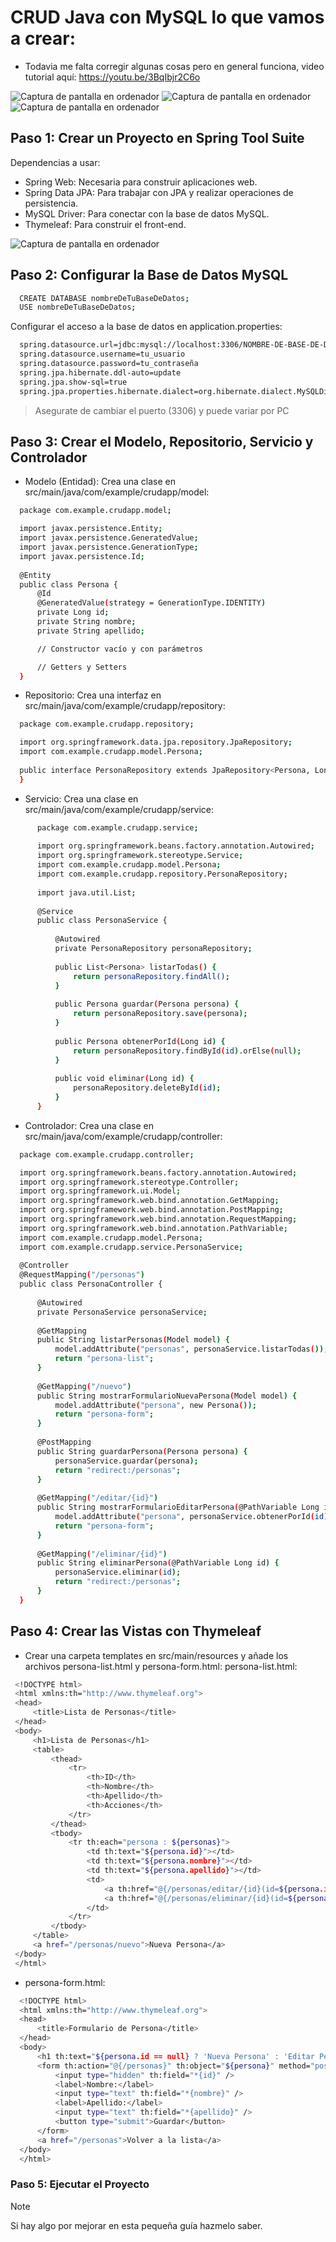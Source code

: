 # CRUD Java con MySQL lo que vamos a crear:
- Todavia me falta corregir algunas cosas pero en general funciona, video tutorial aquí: https://youtu.be/3BqIbjr2C6o

![Captura de pantalla en ordenador](https://github.com/DruChill/crud-java-mysql/blob/main/Captura%20de%20pantalla%202024-07-05%20a%20la(s)%2018.32.19.png?raw=true)
![Captura de pantalla en ordenador](https://github.com/DruChill/crud-java-mysql/blob/main/Captura%20de%20pantalla%202024-07-05%20a%20la(s)%2018.32.22.png?raw=true)
![Captura de pantalla en ordenador](https://github.com/DruChill/crud-java-mysql/blob/main/Captura%20de%20pantalla%202024-07-05%20a%20la(s)%2018.32.25.png?raw=true)


## Paso 1: Crear un Proyecto en Spring Tool Suite
Dependencias a usar:
- Spring Web: Necesaria para construir aplicaciones web.
- Spring Data JPA: Para trabajar con JPA y realizar operaciones de persistencia.
- MySQL Driver: Para conectar con la base de datos MySQL.
- Thymeleaf: Para construir el front-end.

![Captura de pantalla en ordenador](https://github.com/DruChill/crud-java-mysql/blob/main/Captura%20de%20pantalla%202024-06-22%20a%20la(s)%2009.27.20.png?raw=true)

## Paso 2: Configurar la Base de Datos MySQL

```sh
  CREATE DATABASE nombreDeTuBaseDeDatos;
  USE nombreDeTuBaseDeDatos;
  ```

Configurar el acceso a la base de datos en application.properties:
```sh
  spring.datasource.url=jdbc:mysql://localhost:3306/NOMBRE-DE-BASE-DE-DATOS
  spring.datasource.username=tu_usuario
  spring.datasource.password=tu_contraseña
  spring.jpa.hibernate.ddl-auto=update
  spring.jpa.show-sql=true
  spring.jpa.properties.hibernate.dialect=org.hibernate.dialect.MySQLDialect

  ```
> Asegurate de cambiar el puerto (3306) y puede variar por PC

## Paso 3: Crear el Modelo, Repositorio, Servicio y Controlador

- Modelo (Entidad):
  Crea una clase en src/main/java/com/example/crudapp/model:
  
```sh
  package com.example.crudapp.model;

  import javax.persistence.Entity;
  import javax.persistence.GeneratedValue;
  import javax.persistence.GenerationType;
  import javax.persistence.Id;
  
  @Entity
  public class Persona {
      @Id
      @GeneratedValue(strategy = GenerationType.IDENTITY)
      private Long id;
      private String nombre;
      private String apellido;

      // Constructor vacío y con parámetros

      // Getters y Setters
  }

```

- Repositorio:
  Crea una interfaz en src/main/java/com/example/crudapp/repository:

```sh
  package com.example.crudapp.repository;

  import org.springframework.data.jpa.repository.JpaRepository;
  import com.example.crudapp.model.Persona;
  
  public interface PersonaRepository extends JpaRepository<Persona, Long> {
  }

```

  - Servicio:
    Crea una clase en src/main/java/com/example/crudapp/service:

```sh
      package com.example.crudapp.service;
      
      import org.springframework.beans.factory.annotation.Autowired;
      import org.springframework.stereotype.Service;
      import com.example.crudapp.model.Persona;
      import com.example.crudapp.repository.PersonaRepository;
      
      import java.util.List;
      
      @Service
      public class PersonaService {
      
          @Autowired
          private PersonaRepository personaRepository;
      
          public List<Persona> listarTodas() {
              return personaRepository.findAll();
          }
      
          public Persona guardar(Persona persona) {
              return personaRepository.save(persona);
          }
      
          public Persona obtenerPorId(Long id) {
              return personaRepository.findById(id).orElse(null);
          }
      
          public void eliminar(Long id) {
              personaRepository.deleteById(id);
          }
      }

```

  
  - Controlador:
    Crea una clase en src/main/java/com/example/crudapp/controller:

  
  ```sh
    package com.example.crudapp.controller;

    import org.springframework.beans.factory.annotation.Autowired;
    import org.springframework.stereotype.Controller;
    import org.springframework.ui.Model;
    import org.springframework.web.bind.annotation.GetMapping;
    import org.springframework.web.bind.annotation.PostMapping;
    import org.springframework.web.bind.annotation.RequestMapping;
    import org.springframework.web.bind.annotation.PathVariable;
    import com.example.crudapp.model.Persona;
    import com.example.crudapp.service.PersonaService;
    
    @Controller
    @RequestMapping("/personas")
    public class PersonaController {
    
        @Autowired
        private PersonaService personaService;
    
        @GetMapping
        public String listarPersonas(Model model) {
            model.addAttribute("personas", personaService.listarTodas());
            return "persona-list";
        }
    
        @GetMapping("/nuevo")
        public String mostrarFormularioNuevaPersona(Model model) {
            model.addAttribute("persona", new Persona());
            return "persona-form";
        }
    
        @PostMapping
        public String guardarPersona(Persona persona) {
            personaService.guardar(persona);
            return "redirect:/personas";
        }
    
        @GetMapping("/editar/{id}")
        public String mostrarFormularioEditarPersona(@PathVariable Long id, Model model) {
            model.addAttribute("persona", personaService.obtenerPorId(id));
            return "persona-form";
        }
    
        @GetMapping("/eliminar/{id}")
        public String eliminarPersona(@PathVariable Long id) {
            personaService.eliminar(id);
            return "redirect:/personas";
        }
    }

  ```

  ## Paso 4: Crear las Vistas con Thymeleaf
  - Crear una carpeta templates en src/main/resources y añade los archivos persona-list.html y persona-form.html:
    persona-list.html:

    
 ```sh
  <!DOCTYPE html>
  <html xmlns:th="http://www.thymeleaf.org">
  <head>
      <title>Lista de Personas</title>
  </head>
  <body>
      <h1>Lista de Personas</h1>
      <table>
          <thead>
              <tr>
                  <th>ID</th>
                  <th>Nombre</th>
                  <th>Apellido</th>
                  <th>Acciones</th>
              </tr>
          </thead>
          <tbody>
              <tr th:each="persona : ${personas}">
                  <td th:text="${persona.id}"></td>
                  <td th:text="${persona.nombre}"></td>
                  <td th:text="${persona.apellido}"></td>
                  <td>
                      <a th:href="@{/personas/editar/{id}(id=${persona.id})}">Editar</a>
                      <a th:href="@{/personas/eliminar/{id}(id=${persona.id})}">Eliminar</a>
                  </td>
              </tr>
          </tbody>
      </table>
      <a href="/personas/nuevo">Nueva Persona</a>
  </body>
  </html>

  ```

  - persona-form.html:

```sh
  <!DOCTYPE html>
  <html xmlns:th="http://www.thymeleaf.org">
  <head>
      <title>Formulario de Persona</title>
  </head>
  <body>
      <h1 th:text="${persona.id == null} ? 'Nueva Persona' : 'Editar Persona'"></h1>
      <form th:action="@{/personas}" th:object="${persona}" method="post">
          <input type="hidden" th:field="*{id}" />
          <label>Nombre:</label>
          <input type="text" th:field="*{nombre}" />
          <label>Apellido:</label>
          <input type="text" th:field="*{apellido}" />
          <button type="submit">Guardar</button>
      </form>
      <a href="/personas">Volver a la lista</a>
  </body>
  </html>

  ```

### Paso 5: Ejecutar el Proyecto
> [!NOTE]
> Si hay algo por mejorar en esta pequeña guía hazmelo saber.
